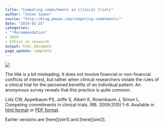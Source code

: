 ```yaml
---
title: "Competing commitments in clinical trials"
author: "Steve Simon"
source: "http://blog.pmean.com/competing-commtments/"
date: "2019-01-25"
categories:
- "*Recommendation"
- 2019
- Ethics in research
output: html_document
page_update: complete
---
```


![](http://www.pmean.com/new-images/19/competing-commtments01.png)

<div class="notes">

The title is a bit misleading. It does not involve financial or non-financial conflicts of interest, but rather when clinical researchers violate the rules of a clinical trial for the perceived benefits of an individual patient. An anonymous survey reveals that this practice is quite common.

Lidz CW, Appelbaum PS, Joffe S, Albert K, Rosenbaum J, Simon L. Competing commitments in clinical trials. IRB. 2009;31(5):1-6. Available in [html format][lid1] or [PDF format][lid2].

[lid1]: https://www.ncbi.nlm.nih.gov/pmc/articles/PMC3677602/
[lid2]: https://www.ncbi.nlm.nih.gov/pmc/articles/PMC3677602/pdf/nihms474746.pdf

</div>
Earlier versions are [here][sim1] and [here][sim2].
 
[sim1]: http://blog.pmean.com/competing-commtments/
[sim2]: http://new.pmean.com/competing-commtments/
 
